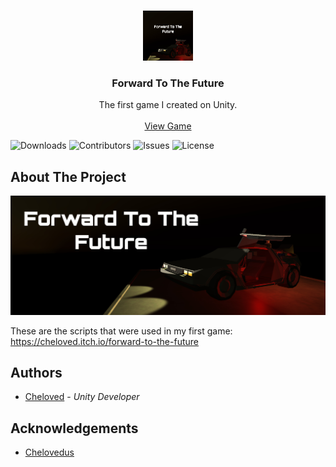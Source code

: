 <br/>
<p align="center">
  <a href="https://github.com/Chelovedus/Forward-To-The-Future">
    <img src="images/logo.png" alt="Logo" width="80" height="80">
  </a>

  <h3 align="center">Forward To The Future</h3>

  <p align="center">
    The first game I created on Unity.
    <br/>
    <br/>
    <a href="https://cheloved.itch.io/forward-to-the-future">View Game</a>
  </p>

![Downloads](https://img.shields.io/github/downloads/Chelovedus/Forward-To-The-Future/total) ![Contributors](https://img.shields.io/github/contributors/Chelovedus/Forward-To-The-Future?color=dark-green) ![Issues](https://img.shields.io/github/issues/Chelovedus/Forward-To-The-Future) ![License](https://img.shields.io/github/license/Chelovedus/Forward-To-The-Future) 

## About The Project

![Screen Shot](images/main.png)

These are the scripts that were used in my first game: https://cheloved.itch.io/forward-to-the-future


## Authors

* [Cheloved](https://github.com/Chelovedus) - *Unity Developer*

## Acknowledgements

* [Chelovedus](https://github.com/Chelovedus)

